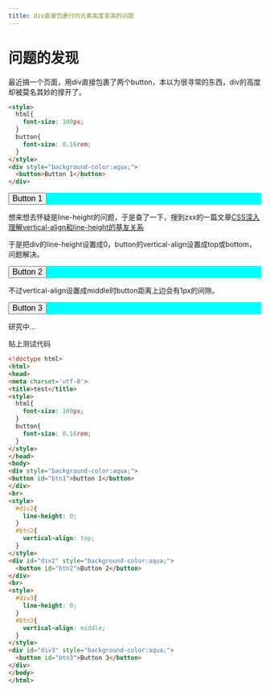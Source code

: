 ```yaml
---
title: div直接包裹行内元素高度变高的问题
---
```


# 问题的发现

最近搞一个页面，用div直接包裹了两个button，本以为很寻常的东西，div的高度却被莫名其妙的撑开了。

```html
<style>
  html{
    font-size: 100px;
  }
  button{
    font-size: 0.16rem;
  }
</style>
<div style="background-color:aqua;">
  <button>Button 1</button>
</div>
```
<style>
  html{
    font-size: 100px;
  }
  button{
    font-size: 0.16rem;
  }
</style>
<div style="background-color:aqua;">
  <button>Button 1</button>
</div>

想来想去怀疑是line-height的问题，于是查了一下，搜到zxx的一篇文章[CSS深入理解vertical-align和line-height的基友关系][]

于是把div的line-height设置成0，button的vertical-align设置成top或bottom，问题解决。

<style>
  #div2{
    line-height: 0;
  }
  #btn2{
    vertical-align: top;
  }
</style>
<div id="div2" style="background-color:aqua;">
  <button id="btn2">Button 2</button>
</div>

不过vertical-align设置成middle时button距离上边会有1px的间隙。

<style>
  #div3{
    line-height: 0;
  }
  #btn3{
    vertical-align: middle;
  }
</style>
<div id="div3" style="background-color:aqua;">
  <button id="btn3">Button 3</button>
</div>

研究中...

贴上测试代码

```html
<!doctype html>
<html>
<head>
<meta charset='utf-8'>
<title>test</title>
<style>
  html{
    font-size: 100px;
  }
  button{
    font-size: 0.16rem;
  }
</style>
</head>
<body>
<div style="background-color:aqua;">
<button id="btn1">button 1</button>
</div>
<br>
<style>
  #div2{
    line-height: 0;
  }
  #btn2{
    vertical-align: top;
  }
</style>
<div id="div2" style="background-color:aqua;">
  <button id="btn2">Button 2</button>
</div>
<br>
<style>
  #div3{
    line-height: 0;
  }
  #btn3{
    vertical-align: middle;
  }
</style>
<div id="div3" style="background-color:aqua;">
  <button id="btn3">Button 3</button>
</div>
</body>
</html>
```



[CSS深入理解vertical-align和line-height的基友关系]: http://www.zhangxinxu.com/wordpress/2015/08/css-deep-understand-vertical-align-and-line-height/
